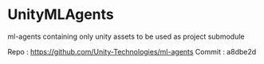 # UnityMLAgents
ml-agents containing only unity assets to be used as project submodule

Repo : https://github.com/Unity-Technologies/ml-agents
Commit : a8dbe2d
